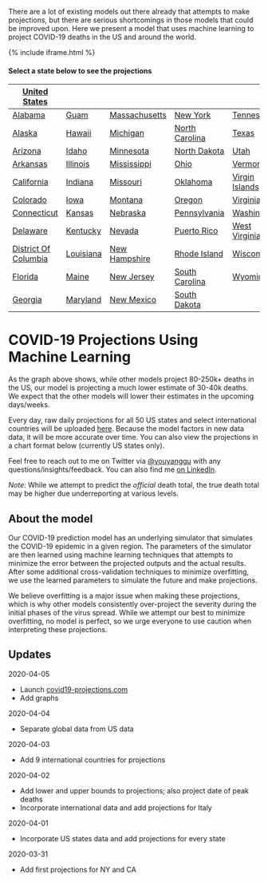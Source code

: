 There are a lot of existing models out there already that attempts to make projections, but there are serious shortcomings in those models that could be improved upon. Here we present a model that uses machine learning to project COVID-19 deaths in the US and around the world. 

{% include iframe.html %}

#### Select a state below to see the projections

| [United States](US.html) |  |  |  |  |
| --- | --- | --- | --- | --- |
| [Alabama](AL.html) | [Guam](GU.html) | [Massachusetts](MA.html) | [New York](NY.html) | [Tennessee](TN.html) |
| [Alaska](AK.html) | [Hawaii](HI.html) | [Michigan](MI.html) | [North Carolina](NC.html) | [Texas](TX.html) |
| [Arizona](AZ.html) | [Idaho](ID.html) | [Minnesota](MN.html) | [North Dakota](ND.html) | [Utah](UT.html) |
| [Arkansas](AR.html) | [Illinois](IL.html) | [Mississippi](MS.html) | [Ohio](OH.html) | [Vermont](VT.html) |
| [California](CA.html) | [Indiana](IN.html) | [Missouri](MO.html) | [Oklahoma](OK.html) | [Virgin Islands](VI.html) |
| [Colorado](CO.html) | [Iowa](IA.html) | [Montana](MT.html) | [Oregon](OR.html) | [Virginia](VA.html) |
| [Connecticut](CT.html) | [Kansas](KS.html) | [Nebraska](NE.html) | [Pennsylvania](PA.html) | [Washington](WA.html) |
| [Delaware](DE.html) | [Kentucky](KY.html) | [Nevada](NV.html) | [Puerto Rico](PR.html) | [West Virginia](WV.html) |
| [District Of Columbia](DC.html) | [Louisiana](LA.html) | [New Hampshire](NH.html) | [Rhode Island](RI.html) | [Wisconsin](WI.html) |
| [Florida](FL.html) | [Maine](ME.html) | [New Jersey](NJ.html) | [South Carolina](SC.html) | [Wyoming](WY.html) |
| [Georgia](GA.html) | [Maryland](MD.html) | [New Mexico](NM.html) | [South Dakota](SD.html) |


# COVID-19 Projections Using Machine Learning

As the graph above shows, while other models project 80-250k+ deaths in the US, our model is projecting a much lower estimate of 30-40k deaths. We expect that the other models will lower their estimates in the upcoming days/weeks.

Every day, raw daily projections for all 50 US states and select international countries will be uploaded [here](https://github.com/youyanggu/covid19_projections/projections). Because the model factors in new data data, it will be more accurate over time. You can also view the projections in a chart format below (currently US states only).

Feel free to reach out to me on Twitter via [@youyanggu](https://twitter.com/youyanggu) with any questions/insights/feedback. You can also find me [on LinkedIn](https://www.linkedin.com/in/youyanggu/).

_Note_: While we attempt to predict the _official_ death total, the true death total may be higher due underreporting at various levels.

## About the model

Our COVID-19 prediction model has an underlying simulator that simulates the COVID-19 epidemic in a given region. The parameters of the simulator are then learned using machine learning techniques that attempts to minimize the error between the projected outputs and the actual results. After some additional cross-validation techniques to minimize overfitting, we use the learned parameters to simulate the future and make projections.

We believe overfitting is a major issue when making these projections, which is why other models consistently over-project the severity during the initial phases of the virus spread. While we attempt our best to minimize overfitting, no model is perfect, so we urge everyone to use caution when interpreting these projections.

## Updates

2020-04-05
* Launch [covid19-projections.com](https://covid19-projections.com/)
* Add graphs

2020-04-04
* Separate global data from US data

2020-04-03
* Add 9 international countries for projections

2020-04-02
* Add lower and upper bounds to projections; also project date of peak deaths
* Incorporate international data and add projections for Italy

2020-04-01
* Incorporate US states data and add projections for every state

2020-03-31
* Add first projections for NY and CA
